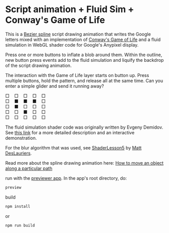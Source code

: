 ﻿# Script animation + Fluid Sim + Conway's Game of Life

This is a [Bezier spline](https://en.wikipedia.org/wiki/B-spline) script drawing animation that writes the Google letters mixed with an implementation of [Conway's Game of Life](https://en.wikipedia.org/wiki/Conway%27s_Game_of_Life) and a fluid simulation in WebGL shader code for Google's Anypixel display.

Press one or more buttons to inflate a blob around them. Within the outline, new button press events add to the fluid simulation and liquify the backdrop of the script drawing animation.

The interaction with the Game of Life layer starts on button up. Press multiple buttons, hold the pattern, and release all at the same time. Can you enter a simple glider and send it running away?

□&nbsp;&nbsp;&nbsp;&nbsp;□&nbsp;&nbsp;&nbsp;&nbsp;□&nbsp;&nbsp;&nbsp;&nbsp;□&nbsp;&nbsp;&nbsp;&nbsp;□  
□&nbsp;&nbsp;&nbsp;&nbsp;■&nbsp;&nbsp;&nbsp;&nbsp;■&nbsp;&nbsp;&nbsp;&nbsp;■&nbsp;&nbsp;&nbsp;&nbsp;□  
□&nbsp;&nbsp;&nbsp;&nbsp;■&nbsp;&nbsp;&nbsp;&nbsp;□&nbsp;&nbsp;&nbsp;&nbsp;□&nbsp;&nbsp;&nbsp;&nbsp;□  
□&nbsp;&nbsp;&nbsp;&nbsp;□&nbsp;&nbsp;&nbsp;&nbsp;■&nbsp;&nbsp;&nbsp;&nbsp;□&nbsp;&nbsp;&nbsp;&nbsp;□  
□&nbsp;&nbsp;&nbsp;&nbsp;□&nbsp;&nbsp;&nbsp;&nbsp;□&nbsp;&nbsp;&nbsp;&nbsp;□&nbsp;&nbsp;&nbsp;&nbsp;□  

The fluid simulation shader code was originally written by Evgeny Demidov. See [this link](https://www.ibiblio.org/e-notes/webgl/gpu/fluid.htm) for a more detailed description and an interactive demonstration.

For the blur algorithm that was used, see [ShaderLesson5](https://github.com/mattdesl/lwjgl-basics/wiki/ShaderLesson5) by [Matt DesLauriers](https://twitter.com/mattdesl).

Read more about the spline drawing animation here: [How to move an object along a particular path](http://stackoverflow.com/a/17096947/6036193)

run with the [previewer app](https://github.com/googlecreativelab/anypixel/tree/master/frontend/previewer). In the app's root directory, do:
```sh   
preview
```
build
```sh
npm install
```
or 
```sh
npm run build
```
